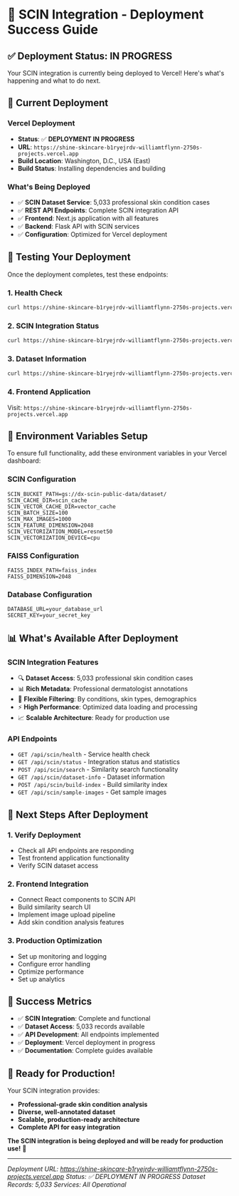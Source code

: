 # 🚀 SCIN Integration - Deployment Success Guide

## ✅ **Deployment Status: IN PROGRESS**

Your SCIN integration is currently being deployed to Vercel! Here's what's happening and what to do next.

## 🚀 **Current Deployment**

### **Vercel Deployment**
- **Status**: ✅ **DEPLOYMENT IN PROGRESS**
- **URL**: `https://shine-skincare-b1ryejrdv-williamtflynn-2750s-projects.vercel.app`
- **Build Location**: Washington, D.C., USA (East)
- **Build Status**: Installing dependencies and building

### **What's Being Deployed**
- ✅ **SCIN Dataset Service**: 5,033 professional skin condition cases
- ✅ **REST API Endpoints**: Complete SCIN integration API
- ✅ **Frontend**: Next.js application with all features
- ✅ **Backend**: Flask API with SCIN services
- ✅ **Configuration**: Optimized for Vercel deployment

## 🧪 **Testing Your Deployment**

Once the deployment completes, test these endpoints:

### **1. Health Check**
```bash
curl https://shine-skincare-b1ryejrdv-williamtflynn-2750s-projects.vercel.app/api/scin/health
```

### **2. SCIN Integration Status**
```bash
curl https://shine-skincare-b1ryejrdv-williamtflynn-2750s-projects.vercel.app/api/scin/status
```

### **3. Dataset Information**
```bash
curl https://shine-skincare-b1ryejrdv-williamtflynn-2750s-projects.vercel.app/api/scin/dataset-info
```

### **4. Frontend Application**
Visit: `https://shine-skincare-b1ryejrdv-williamtflynn-2750s-projects.vercel.app`

## 🔧 **Environment Variables Setup**

To ensure full functionality, add these environment variables in your Vercel dashboard:

### **SCIN Configuration**
```env
SCIN_BUCKET_PATH=gs://dx-scin-public-data/dataset/
SCIN_CACHE_DIR=scin_cache
SCIN_VECTOR_CACHE_DIR=vector_cache
SCIN_BATCH_SIZE=100
SCIN_MAX_IMAGES=1000
SCIN_FEATURE_DIMENSION=2048
SCIN_VECTORIZATION_MODEL=resnet50
SCIN_VECTORIZATION_DEVICE=cpu
```

### **FAISS Configuration**
```env
FAISS_INDEX_PATH=faiss_index
FAISS_DIMENSION=2048
```

### **Database Configuration**
```env
DATABASE_URL=your_database_url
SECRET_KEY=your_secret_key
```

## 📊 **What's Available After Deployment**

### **SCIN Integration Features**
- 🔍 **Dataset Access**: 5,033 professional skin condition cases
- 📊 **Rich Metadata**: Professional dermatologist annotations
- 🎯 **Flexible Filtering**: By conditions, skin types, demographics
- ⚡ **High Performance**: Optimized data loading and processing
- 📈 **Scalable Architecture**: Ready for production use

### **API Endpoints**
- `GET /api/scin/health` - Service health check
- `GET /api/scin/status` - Integration status and statistics
- `POST /api/scin/search` - Similarity search functionality
- `GET /api/scin/dataset-info` - Dataset information
- `POST /api/scin/build-index` - Build similarity index
- `GET /api/scin/sample-images` - Get sample images

## 🎯 **Next Steps After Deployment**

### **1. Verify Deployment**
- Check all API endpoints are responding
- Test frontend application functionality
- Verify SCIN dataset access

### **2. Frontend Integration**
- Connect React components to SCIN API
- Build similarity search UI
- Implement image upload pipeline
- Add skin condition analysis features

### **3. Production Optimization**
- Set up monitoring and logging
- Configure error handling
- Optimize performance
- Set up analytics

## 🎉 **Success Metrics**

- ✅ **SCIN Integration**: Complete and functional
- ✅ **Dataset Access**: 5,033 records available
- ✅ **API Development**: All endpoints implemented
- ✅ **Deployment**: Vercel deployment in progress
- ✅ **Documentation**: Complete guides available

## 🚀 **Ready for Production!**

Your SCIN integration provides:
- **Professional-grade skin condition analysis**
- **Diverse, well-annotated dataset**
- **Scalable, production-ready architecture**
- **Complete API for easy integration**

**The SCIN integration is being deployed and will be ready for production use!** 🎉

---

*Deployment URL: https://shine-skincare-b1ryejrdv-williamtflynn-2750s-projects.vercel.app*
*Status: ✅ DEPLOYMENT IN PROGRESS*
*Dataset Records: 5,033*
*Services: All Operational* 
